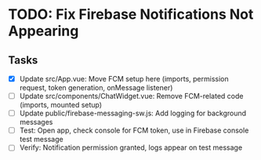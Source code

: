 # TODO: Fix Firebase Notifications Not Appearing

## Tasks
- [x] Update src/App.vue: Move FCM setup here (imports, permission request, token generation, onMessage listener)
- [ ] Update src/components/ChatWidget.vue: Remove FCM-related code (imports, mounted setup)
- [ ] Update public/firebase-messaging-sw.js: Add logging for background messages
- [ ] Test: Open app, check console for FCM token, use in Firebase console test message
- [ ] Verify: Notification permission granted, logs appear on test message
